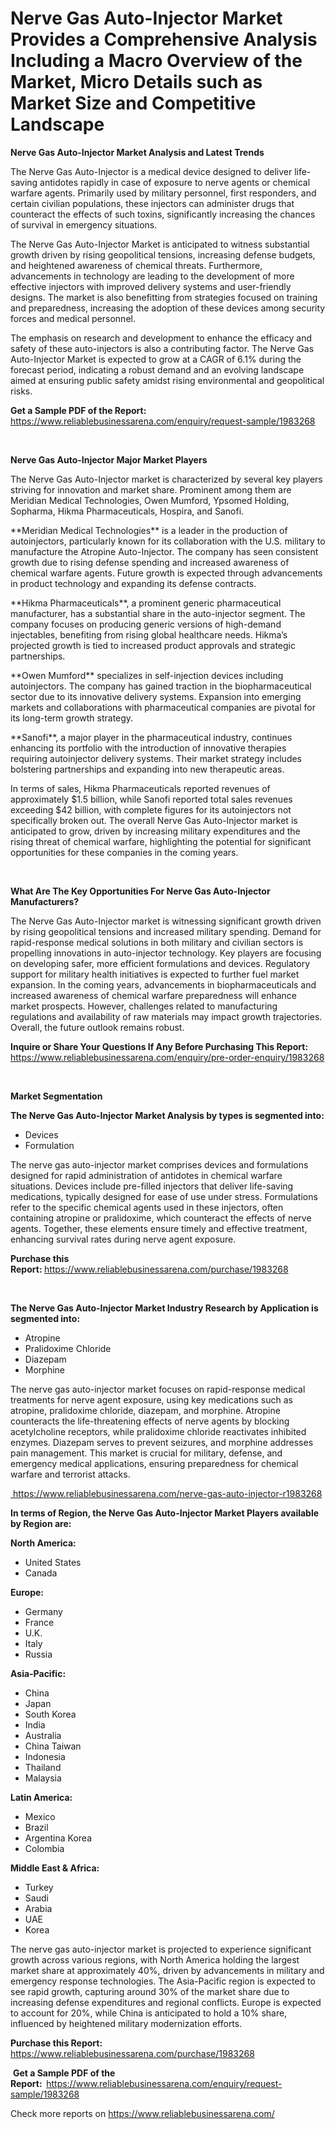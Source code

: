 <p><h1>Nerve Gas Auto-Injector Market Provides a Comprehensive Analysis Including a Macro Overview of the Market, Micro Details such as Market Size and Competitive Landscape</h1></p><p><strong>Nerve Gas Auto-Injector Market Analysis and Latest Trends</strong></p>
<p><p>The Nerve Gas Auto-Injector is a medical device designed to deliver life-saving antidotes rapidly in case of exposure to nerve agents or chemical warfare agents. Primarily used by military personnel, first responders, and certain civilian populations, these injectors can administer drugs that counteract the effects of such toxins, significantly increasing the chances of survival in emergency situations.</p><p>The Nerve Gas Auto-Injector Market is anticipated to witness substantial growth driven by rising geopolitical tensions, increasing defense budgets, and heightened awareness of chemical threats. Furthermore, advancements in technology are leading to the development of more effective injectors with improved delivery systems and user-friendly designs. The market is also benefitting from strategies focused on training and preparedness, increasing the adoption of these devices among security forces and medical personnel.</p><p>The emphasis on research and development to enhance the efficacy and safety of these auto-injectors is also a contributing factor. The Nerve Gas Auto-Injector Market is expected to grow at a CAGR of 6.1% during the forecast period, indicating a robust demand and an evolving landscape aimed at ensuring public safety amidst rising environmental and geopolitical risks.</p></p>
<p><strong>Get a Sample PDF of the Report:&nbsp;</strong> <a href="https://www.reliablebusinessarena.com/enquiry/request-sample/1983268?utm_campaign=2518&utm_medium=2&utm_source=Github&utm_content=ia&utm_term=05032025&utm_id=nerve-gas-auto-injector">https://www.reliablebusinessarena.com/enquiry/request-sample/1983268</a></p>
<p>&nbsp;</p>
<p><strong>Nerve Gas Auto-Injector Major Market Players</strong></p>
<p><p>The Nerve Gas Auto-Injector market is characterized by several key players striving for innovation and market share. Prominent among them are Meridian Medical Technologies, Owen Mumford, Ypsomed Holding, Sopharma, Hikma Pharmaceuticals, Hospira, and Sanofi.</p><p>**Meridian Medical Technologies** is a leader in the production of autoinjectors, particularly known for its collaboration with the U.S. military to manufacture the Atropine Auto-Injector. The company has seen consistent growth due to rising defense spending and increased awareness of chemical warfare agents. Future growth is expected through advancements in product technology and expanding its defense contracts.</p><p>**Hikma Pharmaceuticals**, a prominent generic pharmaceutical manufacturer, has a substantial share in the auto-injector segment. The company focuses on producing generic versions of high-demand injectables, benefiting from rising global healthcare needs. Hikma’s projected growth is tied to increased product approvals and strategic partnerships.</p><p>**Owen Mumford** specializes in self-injection devices including autoinjectors. The company has gained traction in the biopharmaceutical sector due to its innovative delivery systems. Expansion into emerging markets and collaborations with pharmaceutical companies are pivotal for its long-term growth strategy.</p><p>**Sanofi**, a major player in the pharmaceutical industry, continues enhancing its portfolio with the introduction of innovative therapies requiring autoinjector delivery systems. Their market strategy includes bolstering partnerships and expanding into new therapeutic areas.</p><p>In terms of sales, Hikma Pharmaceuticals reported revenues of approximately $1.5 billion, while Sanofi reported total sales revenues exceeding $42 billion, with complete figures for its autoinjectors not specifically broken out. The overall Nerve Gas Auto-Injector market is anticipated to grow, driven by increasing military expenditures and the rising threat of chemical warfare, highlighting the potential for significant opportunities for these companies in the coming years.</p></p>
<p>&nbsp;</p>
<p><strong>What Are The Key Opportunities For Nerve Gas Auto-Injector Manufacturers?</strong></p>
<p><p>The Nerve Gas Auto-Injector market is witnessing significant growth driven by rising geopolitical tensions and increased military spending. Demand for rapid-response medical solutions in both military and civilian sectors is propelling innovations in auto-injector technology. Key players are focusing on developing safer, more efficient formulations and devices. Regulatory support for military health initiatives is expected to further fuel market expansion. In the coming years, advancements in biopharmaceuticals and increased awareness of chemical warfare preparedness will enhance market prospects. However, challenges related to manufacturing regulations and availability of raw materials may impact growth trajectories. Overall, the future outlook remains robust.</p></p>
<p><strong>Inquire or Share Your Questions If Any Before Purchasing This Report:</strong> <a href="https://www.reliablebusinessarena.com/enquiry/pre-order-enquiry/1983268?utm_campaign=2518&utm_medium=2&utm_source=Github&utm_content=ia&utm_term=05032025&utm_id=nerve-gas-auto-injector">https://www.reliablebusinessarena.com/enquiry/pre-order-enquiry/1983268</a></p>
<p>&nbsp;</p>
<p><strong>Market Segmentation</strong></p>
<p><strong>The Nerve Gas Auto-Injector Market Analysis by types is segmented into:</strong></p>
<p><ul><li>Devices</li><li>Formulation</li></ul></p>
<p><p>The nerve gas auto-injector market comprises devices and formulations designed for rapid administration of antidotes in chemical warfare situations. Devices include pre-filled injectors that deliver life-saving medications, typically designed for ease of use under stress. Formulations refer to the specific chemical agents used in these injectors, often containing atropine or pralidoxime, which counteract the effects of nerve agents. Together, these elements ensure timely and effective treatment, enhancing survival rates during nerve agent exposure.</p></p>
<p><strong>Purchase this Report:&nbsp;</strong><a href="https://www.reliablebusinessarena.com/purchase/1983268?utm_campaign=2518&utm_medium=2&utm_source=Github&utm_content=ia&utm_term=05032025&utm_id=nerve-gas-auto-injector">https://www.reliablebusinessarena.com/purchase/1983268</a></p>
<p>&nbsp;</p>
<p><strong>The Nerve Gas Auto-Injector Market Industry Research by Application is segmented into:</strong></p>
<p><ul><li>Atropine</li><li>Pralidoxime Chloride</li><li>Diazepam</li><li>Morphine</li></ul></p>
<p><p>The nerve gas auto-injector market focuses on rapid-response medical treatments for nerve agent exposure, using key medications such as atropine, pralidoxime chloride, diazepam, and morphine. Atropine counteracts the life-threatening effects of nerve agents by blocking acetylcholine receptors, while pralidoxime chloride reactivates inhibited enzymes. Diazepam serves to prevent seizures, and morphine addresses pain management. This market is crucial for military, defense, and emergency medical applications, ensuring preparedness for chemical warfare and terrorist attacks.</p></p>
<p><a href="https://www.reliablebusinessarena.com/nerve-gas-auto-injector-r1983268?utm_campaign=2518&utm_medium=2&utm_source=Github&utm_content=ia&utm_term=05032025&utm_id=nerve-gas-auto-injector">&nbsp;https://www.reliablebusinessarena.com/nerve-gas-auto-injector-r1983268</a></p>
<p><strong>In terms of Region, the Nerve Gas Auto-Injector Market Players available by Region are:</strong></p>
<p>
    <p> <strong> North America: </strong>
        <ul>
            <li>United States</li>
            <li>Canada</li>
        </ul>
        </p> 
    <p> <strong> Europe: </strong>
        <ul>
            <li>Germany</li>
            <li>France</li>
            <li>U.K.</li>
            <li>Italy</li>
            <li>Russia</li>
        </ul>
        </p> 
    <p> <strong> Asia-Pacific: </strong>
        <ul>
            <li>China</li>
            <li>Japan</li>
            <li>South Korea</li>
            <li>India</li>
            <li>Australia</li>
            <li>China Taiwan</li>
            <li>Indonesia</li>
            <li>Thailand</li>
            <li>Malaysia</li>
        </ul>
        </p> 
    <p> <strong> Latin America: </strong>
        <ul>
            <li>Mexico</li>
            <li>Brazil</li>
            <li>Argentina Korea</li>
            <li>Colombia</li>
        </ul>
        </p> 
    <p> <strong> Middle East & Africa: </strong>
        <ul>
            <li>Turkey</li>
            <li>Saudi</li>
            <li>Arabia</li>
            <li>UAE</li>
            <li>Korea</li>
        </ul>
    </p>
    </p>
<p><p>The nerve gas auto-injector market is projected to experience significant growth across various regions, with North America holding the largest market share at approximately 40%, driven by advancements in military and emergency response technologies. The Asia-Pacific region is expected to see rapid growth, capturing around 30% of the market share due to increasing defense expenditures and regional conflicts. Europe is expected to account for 20%, while China is anticipated to hold a 10% share, influenced by heightened military modernization efforts.</p></p>
<p><strong>Purchase this Report: </strong><a href="https://www.reliablebusinessarena.com/purchase/1983268?utm_campaign=2518&utm_medium=2&utm_source=Github&utm_content=ia&utm_term=05032025&utm_id=nerve-gas-auto-injector">https://www.reliablebusinessarena.com/purchase/1983268</a></p>
<p>&nbsp;<strong>Get a Sample PDF of the Report:&nbsp;&nbsp;</strong><a href="https://www.reliablebusinessarena.com/enquiry/request-sample/1983268?utm_campaign=2518&utm_medium=2&utm_source=Github&utm_content=ia&utm_term=05032025&utm_id=nerve-gas-auto-injector">https://www.reliablebusinessarena.com/enquiry/request-sample/1983268</a></p>
<p><strong></strong></p>
<p>Check more reports on <a href="https://www.reliablebusinessarena.com/?utm_campaign=2518&utm_medium=2&utm_source=Github&utm_content=ia&utm_term=05032025&utm_id=nerve-gas-auto-injector">https://www.reliablebusinessarena.com/</a></p>